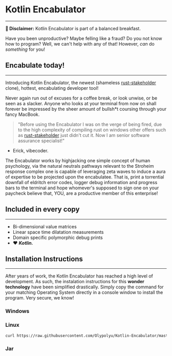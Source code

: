 
# Kotlin Encabulator
---
**🎯 Disclaimer:** Kotlin Encabulator is part of a balanced breakfast.

Have you been unproductive? Maybe felling like a fraud? Do you not know how to program? Well, we can't help with any of that! However, *can* do *something* for you!

## Encabulate today!
---
Introducing Kotlin Encabulator, the newest (shameless [rust-stakeholder](https://github.com/giacomo-b/rust-stakeholder/blob/master/README.md) clone), hottest, encabulating developer tool! 

Never again run out of excuses for a coffee break, or look unwise, or be seen as a slacker. Anyone who looks at your terminal from now on shall forever be impressed by the sheer amount of bullsh\*t coursing through your fancy MacBook.

> "Before using the Encabulator I was on the verge of being fired, due to the high complexity of compiling rust on windows other offers such as [rust-stakeholder](https://github.com/giacomo-b/rust-stakeholder/blob/master/README.md) just didn't cut it. Now I am senior software assurance specialist!"
- Erick, vibecoder.

The Encabulator works by highjacking one simple concept of human psychology, via the natural neutrals pathways relevant to the Stroheim response complex one is capable of leveraging zeta waves to induce a aura of expertise to be projected upon the encabulatee. That is, print a torrential downfall of eldritch error codes, logger debug information and progress bars to the terminal and hope whomever's supposed to sign one on your paycheck believe that, YOU, are a productive member of this enterprise!

## Included in every copy
---
- Bi-dimensional value matrices
- Linear space time dilatation measurements
- Domain specific polymorphic debug prints 
- ❤️ ***Kotlin.***

## Installation Instructions
---
After years of work, the Kotlin Encabulator has reached a high level of development. As such, the instalation instructions for this **wonder technology** have been simplified drastically.
Simply copy the command for your matching Operating System directly in a console window to install the program. Very secure, we know!

### Windows

### Linux
```sh
curl https://raw.githubusercontent.com/Olypolyu/Kotlin-Encabulator/master/script/install-linux.sh | sh
```
### Jar
